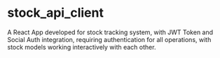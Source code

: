 # stock_api_client
A React App developed for stock tracking system, with JWT Token and Social Auth integration, requiring authentication for all operations, with stock models working interactively with each other.
